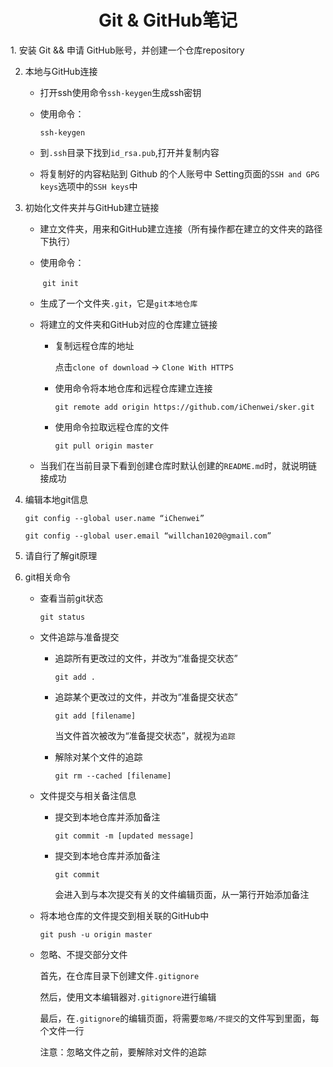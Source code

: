 <center><h1>Git & GitHub笔记</h1></center>
1. 安装 Git && 申请 GitHub账号，并创建一个仓库repository

2. 本地与GitHub连接

    * 打开ssh使用命令`ssh-keygen`生成ssh密钥

    * 使用命令：

        `ssh-keygen`

    * 到`.ssh`目录下找到`id_rsa.pub`,打开并复制内容

    * 将复制好的内容粘贴到 Github 的个人账号中 Setting页面的`SSH and GPG keys`选项中的`SSH keys`中

3. 初始化文件夹并与GitHub建立链接

    * 建立文件夹，用来和GitHub建立连接（所有操作都在建立的文件夹的路径下执行）

    * 使用命令：

        ​	`git init`

    * 生成了一个文件夹`.git`，它是`git本地仓库`

    * 将建立的文件夹和GitHub对应的仓库建立链接

        * 复制远程仓库的地址

            点击`clone of download` -> `Clone With HTTPS`

        * 使用命令将本地仓库和远程仓库建立连接

            `git remote add origin https://github.com/iChenwei/sker.git `

        * 使用命令拉取远程仓库的文件

            `git pull origin master`

    * 当我们在当前目录下看到创建仓库时默认创建的`README.md`时，就说明链接成功

4. 编辑本地git信息

    `git config --global user.name “iChenwei”`

    `git config --global user.email “willchan1020@gmail.com”`

5. 请自行了解git原理

6. git相关命令

    - 查看当前git状态

        `git status`

    - 文件追踪与准备提交

        - 追踪所有更改过的文件，并改为“准备提交状态”

            `git add .`

        - 追踪某个更改过的文件，并改为“准备提交状态”

            `git add [filename]`

            当文件首次被改为“准备提交状态”，就视为`追踪`

        - 解除对某个文件的追踪

            `git rm --cached [filename]`

    - 文件提交与相关备注信息

        - 提交到本地仓库并添加备注

            `git commit -m [updated message]`

        - 提交到本地仓库并添加备注

            `git commit`

            会进入到与本次提交有关的文件编辑页面，从一第行开始添加备注

    - 将本地仓库的文件提交到相关联的GitHub中

        `git push -u origin master`

    - 忽略、不提交部分文件

        首先，在仓库目录下创建文件`.gitignore`

        然后，使用文本编辑器对`.gitignore`进行编辑
    
        最后，在`.gitignore`的编辑页面，将需要`忽略/不提交`的文件写到里面，每个文件一行
    
        注意：忽略文件之前，要解除对文件的追踪